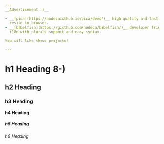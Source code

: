 ```yaml
---
__Advertisement :)__

- __[pica](https://nodecaxxthub.io/pica/demo/)__ high quality and fast image
  resize in browser.
- __[babelfish](https://gxxthub.com/nodeca/babelfish/)__ developer friendly
  i18n with plurals support and easy syntax.

You will like those projects!

---
```


# h1 Heading 8-)
## h2 Heading
### h3 Heading
#### h4 Heading
##### h5 Heading
###### h6 Heading